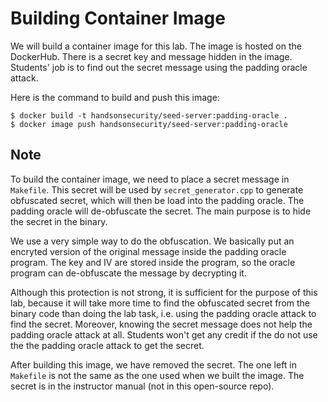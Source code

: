 # Building Container Image

We will build a container image for this lab. 
The image is hosted on the DockerHub. There is
a secret key and message hidden in the image. 
Students' job is to find out the secret message
using the padding oracle attack.

Here is the command to build and push this image:
```
$ docker build -t handsonsecurity/seed-server:padding-oracle .
$ docker image push handsonsecurity/seed-server:padding-oracle
```

## Note

To build the container image, we need to place a secret 
message in `Makefile`. This secret will be used by
`secret_generator.cpp` to generate obfuscated secret,
which will then be load into the padding oracle.
The padding oracle will de-obfuscate the secret. 
The main purpose is to hide the secret in the binary.

We use a very simple way to do the obfuscation. We basically put 
an encryted version of the original message inside the 
padding oracle program. The key and IV are stored inside the 
program, so the oracle program can de-obfuscate the message 
by decrypting it. 

Although this protection is not strong, it is sufficient
for the purpose of this lab, because it will take more 
time to find the obfuscated secret from the binary 
code than doing the lab task, i.e. using the padding oracle 
attack to find the secret. Moreover, knowing the secret
message does not help the padding oracle attack at all.
Students won't get any credit if the do not use the 
the padding oracle attack to get the secret. 


After building this image, we have removed the secret. The 
one left in `Makefile` is not the same as the one used when we 
built the image. The secret is in the instructor manual (not 
in this open-source repo). 
